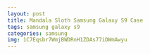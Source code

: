 ```yaml
---
layout: post
title: Mandala Sloth Samsung Galaxy S9 Case
tags: samsung galaxy s9
categories: samsung
img: 1C7Eqsbr7WmjBWDRnH1ZDAs77iDWmAwyu
---
```

